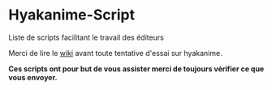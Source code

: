 # Hyakanime-Script
Liste de scripts facilitant le travail des éditeurs

Merci de lire le [wiki](https://github.com/dem0nx309/Hyakanime-Script/wiki) avant toute tentative d'essai sur hyakanime.

**Ces scripts ont pour but de vous assister merci de toujours vérifier ce que vous envoyer.**
